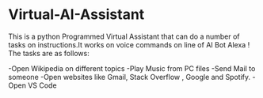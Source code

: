 # Virtual-AI-Assistant
This is a python Programmed Virtual Assistant that can do a number of tasks on instructions.It works on voice commands on line of AI Bot Alexa !
The tasks are as follows:

-Open Wikipedia on different topics
-Play Music from PC files
-Send Mail to someone
-Open websites like Gmail, Stack Overflow , Google and Spotify.
-Open VS Code
